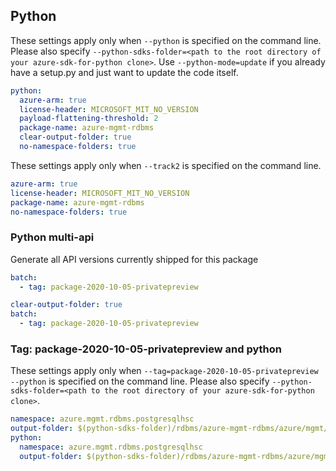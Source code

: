 ## Python

These settings apply only when `--python` is specified on the command line.
Please also specify `--python-sdks-folder=<path to the root directory of your azure-sdk-for-python clone>`.
Use `--python-mode=update` if you already have a setup.py and just want to update the code itself.

``` yaml !$(track2)
python:
  azure-arm: true
  license-header: MICROSOFT_MIT_NO_VERSION
  payload-flattening-threshold: 2
  package-name: azure-mgmt-rdbms
  clear-output-folder: true
  no-namespace-folders: true
```

These settings apply only when `--track2` is specified on the command line.

``` yaml $(track2)
azure-arm: true
license-header: MICROSOFT_MIT_NO_VERSION
package-name: azure-mgmt-rdbms
no-namespace-folders: true
```

### Python multi-api

Generate all API versions currently shipped for this package

```yaml !$(track2)
batch:
  - tag: package-2020-10-05-privatepreview
```

```yaml $(track2)
clear-output-folder: true
batch:
  - tag: package-2020-10-05-privatepreview
```

### Tag: package-2020-10-05-privatepreview and python

These settings apply only when `--tag=package-2020-10-05-privatepreview --python` is specified on the command line.
Please also specify `--python-sdks-folder=<path to the root directory of your azure-sdk-for-python clone>`.

``` yaml $(tag) == 'package-2020-10-05-privatepreview' && $(python)
namespace: azure.mgmt.rdbms.postgresqlhsc
output-folder: $(python-sdks-folder)/rdbms/azure-mgmt-rdbms/azure/mgmt/rdbms/postgresqlhsc
python:
  namespace: azure.mgmt.rdbms.postgresqlhsc
  output-folder: $(python-sdks-folder)/rdbms/azure-mgmt-rdbms/azure/mgmt/rdbms/postgresqlhsc
```